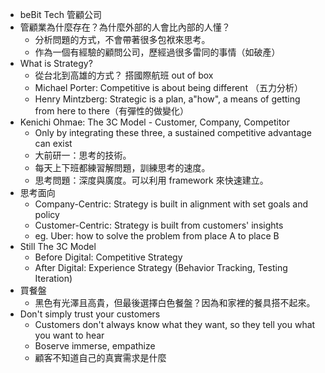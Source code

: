 
* beBit Tech 管顧公司
* 管顧業為什麼存在？為什麼外部的人會比內部的人懂？
	* 分析問題的方式，不會帶著很多包袱來思考。
	* 作為一個有經驗的顧問公司，歷經過很多雷同的事情（如破產）
* What is Strategy?
	* 從台北到高雄的方式？ 搭國際航班 out of box
	* Michael Porter: Competitive is about being different （五力分析）
	* Henry Mintzberg: Strategic is a plan, a"how", a means of getting from here to there（有彈性的做變化）
* Kenichi Ohmae: The 3C Model - Customer, Company, Competitor
	* Only by integrating these three, a sustained competitive advantage can exist
	* 大前研一：思考的技術。
	* 每天上下班都練習解問題，訓練思考的速度。
	* 思考問題：深度與廣度。可以利用 framework 來快速建立。
* 思考面向
	* Company-Centric: Strategy is built in alignment with set goals and policy
	* Customer-Centric: Strategy is built from customers' insights
	* eg. Uber: how to solve the problem from place A to place B
* Still The 3C Model
	* Before Digital: Competitive Strategy 
	* After Digital: Experience Strategy (Behavior Tracking, Testing Iteration)
* 買餐盤
	* 黑色有光澤且高貴，但最後選擇白色餐盤？因為和家裡的餐具搭不起來。
* Don't simply trust your customers
	* Customers don't always know what they want, so they tell you what you want to hear
	* Boserve immerse, empathize
	* 顧客不知道自己的真實需求是什麼